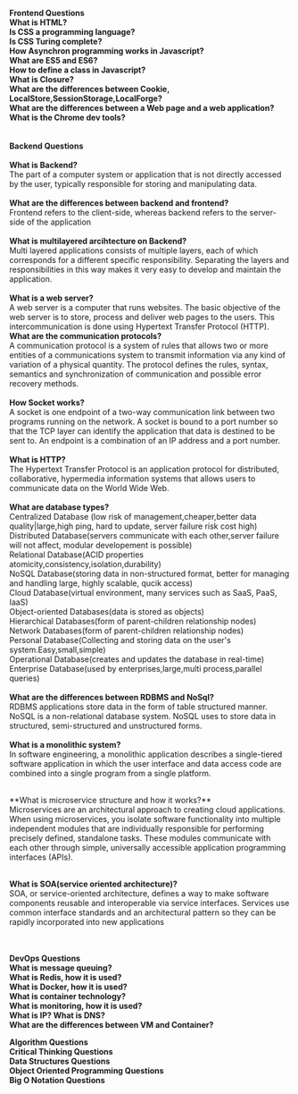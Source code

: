 **Frontend Questions**<br />
**What is HTML?**<br/>
**Is CSS a programming language?**<br/>
**Is CSS Turing complete?**<br/>
**How Asynchron programming works in Javascript?**<br/>
**What are ES5 and ES6?**<br/>
**How to define a class in Javascript?**<br/>
**What is Closure?**<br/>
**What are the differences between Cookie, LocalStore,SessionStorage,LocalForge?**<br/>
**What are the differences between a Web page and a web application?**<br/>
**What is the Chrome dev tools?**<br/>
<br/>
<br/>
**Backend Questions**<br/>
<br/>
**What is Backend?**<br/>
The part of a computer system or application that is not directly accessed by the user, typically responsible for storing and manipulating data.<br/>
<br/>
**What are the differences between backend and frontend?**<br/>
Frontend refers to the client-side, whereas backend refers to the server-side of the application<br/>
<br/>
**What is multilayered arcihtecture on Backend?**<br/>
Multi layered applications consists of multiple layers, each of which corresponds for a different specific responsibility. Separating the layers and responsibilities in this way makes it very easy to develop and maintain the application.<br/>
<br/>
**What is a web server?**<br/>
A web server is a computer that runs websites. The basic objective of the web server is to store, process and deliver web pages to the users. This intercommunication is done using Hypertext Transfer Protocol (HTTP).
<br/>
**What are the communication protocols?**<br/>
A communication protocol is a system of rules that allows two or more entities of a communications system to transmit information via any kind of variation of a physical quantity. The protocol defines the rules, syntax, semantics and synchronization of communication and possible error recovery methods.<br/>
<br/>
**How Socket works?**<br/>
A socket is one endpoint of a two-way communication link between two programs running on the network. A socket is bound to a port number so that the TCP layer can identify the application that data is destined to be sent to. An endpoint is a combination of an IP address and a port number.<br/>
<br/>
**What is HTTP?**<br/>
The Hypertext Transfer Protocol is an application protocol for distributed, collaborative, hypermedia information systems that allows users to communicate data on the World Wide Web.<br/>
<br/>
**What are database types?**<br/>
Centralized Database (low risk of management,cheaper,better data quality|large,high ping, hard to update, server failure risk cost high)<br/>
Distributed Database(servers communicate with each other,server failure will not affect, modular developement is possible)<br/>
Relational Database(ACID properties atomicity,consistency,isolation,durability)<br/>
NoSQL Database(storing data in non-structured format, better for managing and handling large, highly scalable, qucik access)<br/>
Cloud Database(virtual environment, many services such as SaaS, PaaS, IaaS)<br/>
Object-oriented Databases(data is stored as objects)<br/>
Hierarchical Databases(form of parent-children relationship nodes)<br/>
Network Databases(form of parent-children relationship nodes)<br/>
Personal Database(Collecting and storing data on the user's system.Easy,small,simple)<br/>
Operational Database(creates and updates the database in real-time)<br/>
Enterprise Database(used by enterprises,large,multi process,parallel queries)<br/>
<br/>
**What are the differences between RDBMS and NoSql?**<br/>
RDBMS applications store data in the form of table structured manner. NoSQL is a non-relational database system. NoSQL uses to store data in structured, semi-structured and unstructured forms.<br/>
<br/>
**What is a monolithic system?**<br/>
In software engineering, a monolithic application describes a single-tiered software application in which the user interface and data access code are combined into a single program from a single platform.<br/>

<br/>
**What is microservice structure and how it works?**<br/>
Microservices are an architectural approach to creating cloud applications. When using microservices, you isolate software functionality into multiple independent modules that are individually responsible for performing precisely defined, standalone tasks. These modules communicate with each other through simple, universally accessible application programming interfaces (APIs).<br/>
<br/>

**What is SOA(service oriented architecture)?**<br/>
SOA, or service-oriented architecture, defines a way to make software components reusable and interoperable via service interfaces. Services use common interface standards and an architectural pattern so they can be rapidly incorporated into new applications<br/>
<br/>
<br/>

**DevOps Questions**<br/>
**What is message queuing?**<br/>
**What is Redis, how it is used?**<br/>
**What is Docker, how it is used?**<br/>
**What is container technology?**<br/>
**What is monitoring, how it is used?**<br/>
**What is IP? What is DNS?**<br/>
**What are the differences between VM and Container?**<br/>



**Algorithm Questions**<br/>
**Critical Thinking Questions**<br/>
**Data Structures Questions**<br/>
**Object Oriented Programming Questions**<br/>
**Big O Notation Questions**<br/>
